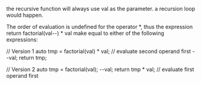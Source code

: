 the recursive function will always use val as the parameter. a recursion loop would happen.


The order of evaluation is undefined for the operator *, thus the expression return factorial(val--) * val make equal to either of the following expressions:

// Version 1
auto tmp = factorial(val) * val;  // evaluate second operand first
--val;
return tmp;

// Version 2
auto tmp = factorial(val);
--val;
return tmp * val;  // evaluate first operand first
